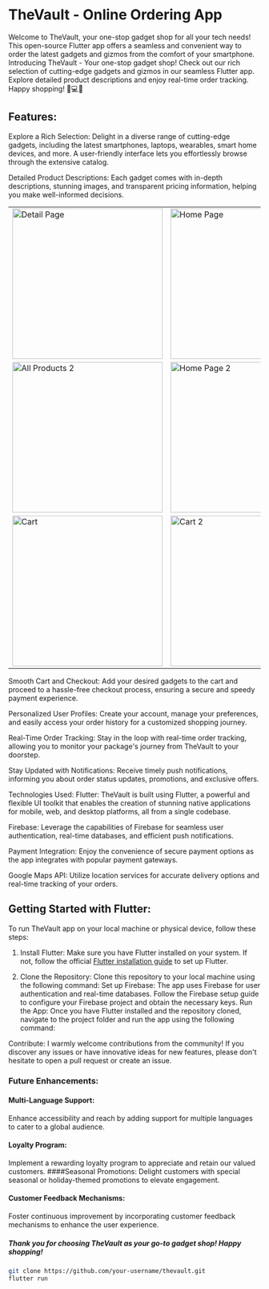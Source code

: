 # TheVault - Online Ordering App

Welcome to TheVault, your one-stop gadget shop for all your tech needs! This open-source Flutter app offers a seamless and convenient way to order the latest gadgets and gizmos from the comfort of your smartphone.
Introducing TheVault - Your one-stop gadget shop! Check out our rich selection of cutting-edge gadgets and gizmos in our seamless Flutter app. Explore detailed product descriptions and enjoy real-time order tracking. Happy shopping! 📱💻🔥
## Features:

Explore a Rich Selection: Delight in a diverse range of cutting-edge gadgets, including the latest smartphones, laptops, wearables, smart home devices, and more. A user-friendly interface lets you effortlessly browse through the extensive catalog.

Detailed Product Descriptions: Each gadget comes with in-depth descriptions, stunning images, and transparent pricing information, helping you make well-informed decisions.
<!-- Example with images in two rows and three columns -->
<table>
  <tr>
    <td>
      <img src="https://github.com/abiodunosagie/thevault/assets/110603494/b4784e30-9087-41ea-a86f-5771948a6d0b" alt="Detail Page" width="300" />
    </td>
    <td>
      <img src="https://github.com/abiodunosagie/thevault/assets/110603494/e051443e-3e48-4d8a-a31b-cc9872dbf094" alt="Home Page" width="300" />
    </td>
    <td>
      <img src="https://github.com/abiodunosagie/thevault/assets/110603494/2f74f3b3-6a13-4265-ae88-6ff7a99b3f99" alt="All Products" width="300" />
    </td>
  </tr>
  <tr>
    <td>
      <img src="https://github.com/abiodunosagie/thevault/assets/110603494/fe760b0c-b5bc-49b6-853d-a9326f04a5fa" alt="All Products 2" width="300" />
    </td>
    <td>
      <img src="https://github.com/abiodunosagie/thevault/assets/110603494/c467187d-dc59-470c-b031-8e49c0bcdc3b" alt="Home Page 2" width="300" />
    </td>
    <td>
      <img src="https://github.com/abiodunosagie/thevault/assets/110603494/6b01be9d-9d2d-4100-b7c5-168133fe54b1" alt="All Products 3" width="300" />
    </td>
  </tr>
  <tr>
    <td>
      <img src="https://github.com/abiodunosagie/thevault/assets/110603494/d047df6c-ecc7-4142-b690-ebb119cc7481" alt="Cart" width="300" />
    </td>
    <td>
      <img src="https://github.com/abiodunosagie/thevault/assets/110603494/03717878-a971-4543-98b5-787e68524d9a" alt="Cart 2" width="300" />
    </td>
    <td>
      <img src="https://github.com/abiodunosagie/thevault/assets/110603494/a117e0f6-9252-4099-aa33-085b787625de" alt="All Products 4" width="300" />
    </td>
  </tr>
</table>


Smooth Cart and Checkout: Add your desired gadgets to the cart and proceed to a hassle-free checkout process, ensuring a secure and speedy payment experience.

Personalized User Profiles: Create your account, manage your preferences, and easily access your order history for a customized shopping journey.

Real-Time Order Tracking: Stay in the loop with real-time order tracking, allowing you to monitor your package's journey from TheVault to your doorstep.

Stay Updated with Notifications: Receive timely push notifications, informing you about order status updates, promotions, and exclusive offers.

Technologies Used: Flutter: TheVault is built using Flutter, a powerful and flexible UI toolkit that enables the creation of stunning native applications for mobile, web, and desktop platforms, all from a single codebase.

Firebase: Leverage the capabilities of Firebase for seamless user authentication, real-time databases, and efficient push notifications.

Payment Integration: Enjoy the convenience of secure payment options as the app integrates with popular payment gateways.

Google Maps API: Utilize location services for accurate delivery options and real-time tracking of your orders.

## Getting Started with Flutter:

To run TheVault app on your local machine or physical device, follow these steps:

1. Install Flutter: Make sure you have Flutter installed on your system. If not, follow the official [Flutter installation guide](https://flutter.dev/docs/get-started/install) to set up Flutter.

2. Clone the Repository: Clone this repository to your local machine using the following command:
Set up Firebase: The app uses Firebase for user authentication and real-time databases. Follow the Firebase setup guide to configure your Firebase project and obtain the necessary keys.
Run the App: Once you have Flutter installed and the repository cloned, navigate to the project folder and run the app using the following command:

Contribute: I warmly welcome contributions from the community! If you discover any issues or have innovative ideas for new features, please don't hesitate to open a pull request or create an issue.
### Future Enhancements:
#### Multi-Language Support: 
Enhance accessibility and reach by adding support for multiple languages to cater to a global audience.
#### Loyalty Program:
Implement a rewarding loyalty program to appreciate and retain our valued customers.
####Seasonal Promotions:
Delight customers with special seasonal or holiday-themed promotions to elevate engagement.
#### Customer Feedback Mechanisms:
Foster continuous improvement by incorporating customer feedback mechanisms to enhance the user experience.
##### Thank you for choosing TheVault as your go-to gadget shop! Happy shopping!

```bash
git clone https://github.com/your-username/thevault.git
flutter run



